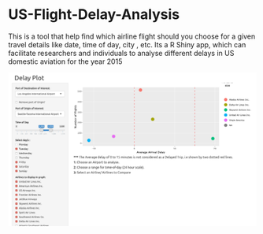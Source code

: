 # US-Flight-Delay-Analysis
This is a tool that help find which airline flight should you choose for a given travel details like date, time of day, city , etc.
Its a R Shiny app, which can facilitate researchers and individuals to analyse different delays in US domestic aviation for the year 2015


![Image description](https://github.com/arthtalati/US-Flight-Delay-Analysis/blob/master/Screenshot%202020-05-01%20at%201.12.05%20PM.png)

